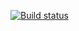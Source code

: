 [![Build status](https://ci.appveyor.com/api/projects/status/vw4v0ourxu2hwte7?svg=true)](https://ci.appveyor.com/project/Dmitryi1987/pageobject)
